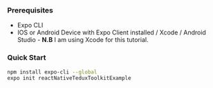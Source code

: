 ### Prerequisites
* Expo CLI
* IOS or Android Device with Expo Client installed / Xcode / Android Studio - __N.B__ I am using Xcode for this tutorial.

### Quick Start
```bash
npm install expo-cli --global
expo init reactNativeTeduxToolkitExample
```
